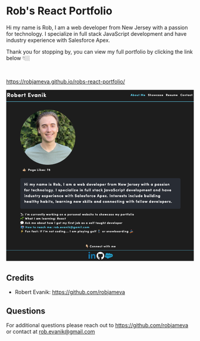 # Rob's React Portfolio

Hi my name is Rob, I am a web developer from New Jersey with a passion for technology. I specialize in full stack JavaScript development and have industry experience with Salesforce Apex. 

Thank you for stopping by, you can view my full portfolio by clicking the link below 👇🏼

<br>

https://robjameva.github.io/robs-react-portfolio/

![home page screenshot](src/assets/images/screen-shot.png?raw=true)


## Credits

* Robert Evanik: https://github.com/robjameva

## Questions

For additional questions please reach out to  https://github.com/robjameva or contact at rob.evanik@gmail.com 